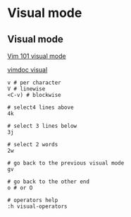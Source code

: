 # Visual mode


## Visual mode

[Vim 101 visual mode](http://usevim.com/2012/05/11/visual)

[vimdoc visual](http://vimdoc.sourceforge.net/htmldoc/visual.html)

    v # per character
    V # linewise
    <C-v) # blockwise
    
    # select4 lines above
    4k
    
    # select 3 lines below
    3j
    
    # select 2 words
    2w
    
    # go back to the previous visual mode
    gv
    
    # go back to the other end
    o # or O
    
    # operators help
    :h visual-operators


